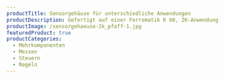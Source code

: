 ```yaml
---
productTitle: Sensorgehäuse für unterschiedliche Anwendungen
productDescription: Gefertigt auf einer Ferromatik K 60, 2K-Anwendung
productImage: /sensorgehaeuse-2k_pfaff-1.jpg
featuredProduct: true
productCategories:
  - Mehrkomponenten
  - Messen
  - Steuern
  - Regeln
---
```


